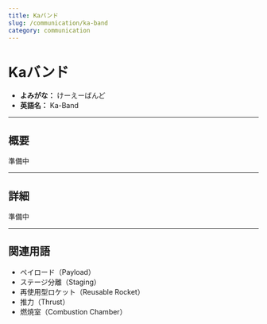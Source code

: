 ```yaml
---
title: Kaバンド
slug: /communication/ka-band
category: communication
---
```


# Kaバンド

- **よみがな：** けーえーばんど  
- **英語名：** Ka-Band  

---

## 概要

準備中  

---

## 詳細

準備中  

---

## 関連用語

- ペイロード（Payload）
- ステージ分離（Staging）
- 再使用型ロケット（Reusable Rocket）
- 推力（Thrust）
- 燃焼室（Combustion Chamber）
